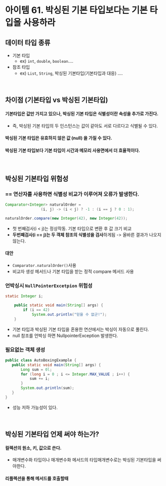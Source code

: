# 아이템 61. 박싱된 기본 타입보다는 기본 타입을 사용하라

## 데이터 타입 종류

- 기본 타입
    - ex) `int`, `double`, `boolean`....
- 참조 타입
    - ex) `List`, `String`, 박싱된 기본타입(기본타입과 대응) ....

<br/>

## 차이점 (기본타입 vs 박싱된 기본타입)

#### 기본타입은 값만 가지고 있으나, **박싱된 기본 타입은 식별성이란 속성**을 추가로 가진다.

- 즉, 박싱된 기본 타입의 두 인스턴스는 값이 같아도 서로 다르다고 식별될 수 있다.

#### **박싱된 기본 타입은 유효하지 않은 값 (null)** 을 가질 수 있다.

#### 박싱된 기본 타입보다 **기본 타입이 시간과 메모리 사용면에서 더 효율**적이다.

<br/>

## 박싱된 기본타입 위험성

### == 연산자를 사용하면 식별성 비교가 이루어져 오류가 발생한다.

```java
Comparator<Integer> naturalOrder =
                (i, j) -> (i < j) ? -1 : (i == j ? 0 : 1);

naturalOrder.compare(new Integer(42), new Integer(42));
```

- 첫 번째검사(i < j)는 정상작동. 기본 타입으로 변환 후 값 크기 비교
- **두번째검사(i == j)는 두 객체 참조의 식별성을 검사**하게됨 -> 올바른 결과가 나오지 않는다.

#### 대안

- `Comparator.naturalOrder()`사용
- 비교자 생성 메서드나 기본 타입을 받는 정적 compare 메서드 사용

### 언박싱시 `NullPointerExcetpion` 위험성

```java
static Integer i;

    public static void main(String[] args) {
        if (i == 42)
            System.out.println("믿을 수 없군!");
    }
```

- 기본 타입과 박싱된 기본 타입을 혼용한 연산에서는 박싱이 자동으로 풀린다.
- null 참조를 언박싱 하면 NullpointerException 발생한다.

### 필요없는 객체 생성

```java
public class AutoBoxingExample {
   public static void main(String[] args) {
       Long sum = 0l;
       for (long i = 0 ; i <= Integer.MAX_VALUE ; i++) {
           sum += i;
       }
       System.out.println(sum);
   }
}
```

- 성능 저하 가능성이 있다.

<br/>

## 박싱된 기본타입 언제 써야 하는가?

#### 컬렉션의 원소, 키, 값으로 쓴다.

- 매개변수화 타입이나 매개변수화 메서드의 타입매개변수로는 박싱된 기본타입을 써야한다.

#### 리플렉션을 통해 메서드를 호출할때 

